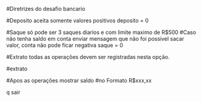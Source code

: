 #Diretrizes do desafio bancario

#Deposito aceita somente valores positivos
deposito = 0

#Saque só pode ser 3 saques diarios e com limite maximo de R$500
#Caso não tenha saldo em conta enviar mensagem que não foi possivel sacar valor, conta não pode ficar negativa
saque = 0

#Extrato todas as operações devem ser registradas nesta opção.

#extrato

#Apos as operações mostrar saldo
#no Formato R$xxx,xx

q sair
